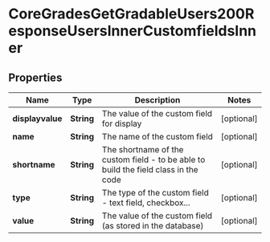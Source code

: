 

# CoreGradesGetGradableUsers200ResponseUsersInnerCustomfieldsInner


## Properties

| Name | Type | Description | Notes |
|------------ | ------------- | ------------- | -------------|
|**displayvalue** | **String** | The value of the custom field for display |  [optional] |
|**name** | **String** | The name of the custom field |  [optional] |
|**shortname** | **String** | The shortname of the custom field - to be able to build the field class in the code |  [optional] |
|**type** | **String** | The type of the custom field - text field, checkbox... |  [optional] |
|**value** | **String** | The value of the custom field (as stored in the database) |  [optional] |




